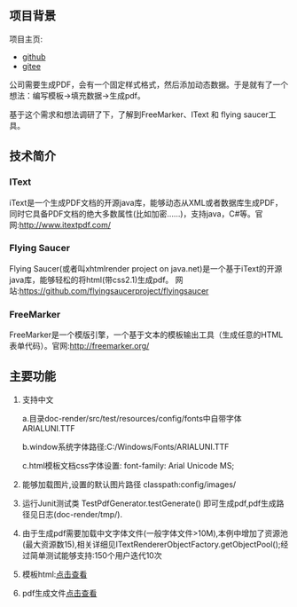 
## 项目背景
项目主页: 
- [github](https://github.com/lemonzone2010/doc-render)
- [gitee](http://git.oschina.net/lemonzone2010/doc-render)

公司需要生成PDF，会有一个固定样式格式，然后添加动态数据。于是就有了一个想法：编写模板->填充数据->生成pdf。

基于这个需求和想法调研了下，了解到FreeMarker、IText 和 flying saucer工具。


## 技术简介
### IText
iText是一个生成PDF文档的开源java库，能够动态从XML或者数据库生成PDF，同时它具备PDF文档的绝大多数属性(比如加密……)，支持java，C#等。官网:http://www.itextpdf.com/

### Flying Saucer
Flying Saucer(或者叫xhtmlrender project on java.net)是一个基于iText的开源java库，能够轻松的将html(带css2.1)生成pdf。 网站:https://github.com/flyingsaucerproject/flyingsaucer

### FreeMarker
FreeMarker是一个模版引擎，一个基于文本的模板输出工具（生成任意的HTML表单代码）。官网:http://freemarker.org/


## 主要功能

1. 支持中文

    a.目录doc-render/src/test/resources/config/fonts中自带字体ARIALUNI.TTF

    b.window系统字体路径:C:/Windows/Fonts/ARIALUNI.TTF

    c.html模板文档css字体设置: font-family: Arial Unicode MS;

1. 能够加载图片,设置的默认图片路径 classpath:config/images/

1. 运行Junit测试类 TestPdfGenerator.testGenerate() 即可生成pdf,pdf生成路径见日志(doc-render/tmp/).

1. 由于生成pdf需要加载中文字体文件(一般字体文件>10M),本例中增加了资源池(最大资源数15),相关详细见ITextRendererObjectFactory.getObjectPool();经过简单测试能够支持:150个用户迭代10次

1. 模板html:[点击查看](doc-render/src/test/resources/config/templates/overseaAssistance.html)

1. pdf生成文件[点击查看](doc-render/tmp/1549647421978.pdf)



